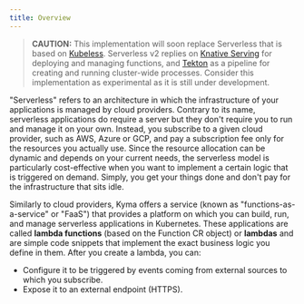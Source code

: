 ```yaml
---
title: Overview
---
```


>**CAUTION:** This implementation will soon replace Serverless that is based on [Kubeless](https://github.com/kubeless/kubeless). Serverless v2 replies on [Knative Serving](https://knative.dev/docs/serving/) for deploying and managing functions, and [Tekton](https://github.com/tektoncd/pipeline) as a pipeline for creating and running cluster-wide processes. Consider this implementation as experimental as it is still under development.

"Serverless" refers to an architecture in which the infrastructure of your applications is managed by cloud providers. Contrary to its name, serverless applications do require a server but they don't require you to run and manage it on your own. Instead, you subscribe to a given cloud provider, such as AWS, Azure or GCP, and pay a subscription fee only for the resources you actually use. Since the resource allocation can be dynamic and depends on your current needs, the serverless model is particularly cost-effective when you want to implement a certain logic that is triggered on demand. Simply, you get your things done and don't pay for the infrastructure that sits idle.

Similarly to cloud providers, Kyma offers a service (known as "functions-as-a-service" or "FaaS") that provides a platform on which you can build, run, and manage serverless applications in Kubernetes. These applications are called **lambda functions** (based on the Function CR object) or **lambdas** and are simple code snippets that implement the exact business logic you define in them. After you create a lambda, you can:

- Configure it to be triggered by events coming from external sources to which you subscribe.
- Expose it to an external endpoint (HTTPS).
